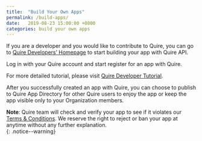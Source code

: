 ```yaml
---
title:  "Build Your Own Apps"
permalink: /build-apps/ 
date:   2019-08-23 15:00:00 +0800
categories: build your own apps
---
```

If you are a developer and you would like to contribute to Quire, you can go to [Quire Developers’ Homepage](http://quire.io/dev) to start building your app with Quire API. 

Log in with your Quire account and start register for an app with Quire. 

For more detailed tutorial, please visit [Quire Developer Tutorial](http://quire.io/dev/tutorial).

After you successfully created an app with Quire, you can choose to publish to Quire App Directory for other Quire users to enjoy the app or keep the app visible only to your Organization members. 

**Note**: Quire team will check and verify your app to see if it violates our [Terms & Conditions](https://quire.io/terms#api). We reserve the right to reject or ban your app at anytime without any further explanation.   
{: .notice--warning} 